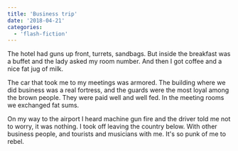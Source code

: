 ```yaml
---
title: 'Business trip'
date: '2018-04-21'
categories:
  - 'flash-fiction'
---
```


The hotel had guns up front, turrets, sandbags. But inside the breakfast was a
buffet and the lady asked my room number. And then I got coffee and a nice fat
jug of milk.

The car that took me to my meetings was armored. The building where we did
business was a real fortress, and the guards were the most loyal among the brown
people. They were paid well and well fed. In the meeting rooms we exchanged fat
sums.

On my way to the airport I heard machine gun fire and the driver told me not to
worry, it was nothing. I took off leaving the country below. With other business
people, and tourists and musicians with me. It's so punk of me to rebel.
